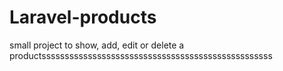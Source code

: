 # Laravel-products
small project to show, add, edit or delete a productssssssssssssssssssssssssssssssssssssssssssssssssss

